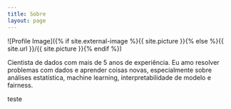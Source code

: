 ```yaml
---
title: Sobre
layout: page
---
```

![Profile Image]({% if site.external-image %}{{ site.picture }}{% else %}{{ site.url }}/{{ site.picture }}{% endif %})

Cientista de dados com mais de 5 anos de experiência. Eu amo resolver problemas com dados e aprender coisas novas, especialmente sobre análises estatística, machine learning, interpretabilidade de modelo e fairness.

teste

